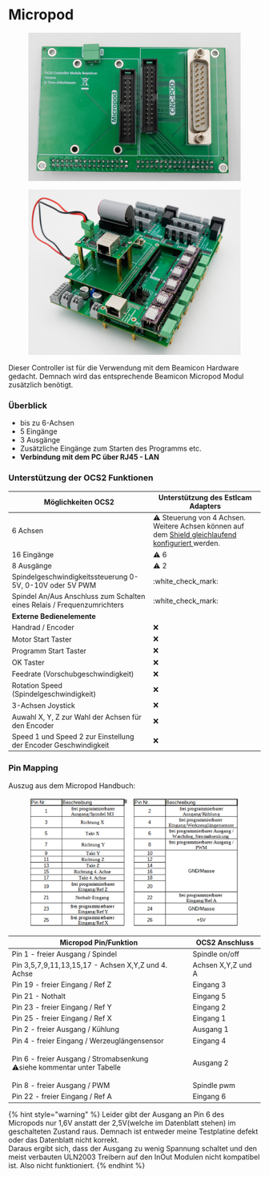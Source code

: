 # Micropod

<div>

<figure><img src="../../../../.gitbook/assets/controller beamicon-4-1200px.jpg" alt=""><figcaption></figcaption></figure>

 

<figure><img src="../../../../.gitbook/assets/controller beamicon-7-1200px.jpg" alt=""><figcaption></figcaption></figure>

</div>

Dieser Controller ist für die Verwendung mit dem Beamicon Hardware gedacht. Demnach wird das entsprechende Beamicon Micropod Modul zusätzlich benötigt.

### Überblick

* bis zu 6-Achsen
* 5 Eingänge
* 3 Ausgänge
* Zusätzliche Eingänge zum Starten des Programms etc.
* **Verbindung mit dem PC über RJ45 - LAN**

### Unterstützung der OCS2 Funktionen <a href="#unterstuetzung-des-ocs2-funktionen" id="unterstuetzung-des-ocs2-funktionen"></a>

| Möglichkeiten OCS2                                                      | Unterstützung des Estlcam Adapters                                                                                                                                     |
| ----------------------------------------------------------------------- | ---------------------------------------------------------------------------------------------------------------------------------------------------------------------- |
| 6 Achsen                                                                | :warning: Steuerung von 4 Achsen. Weitere Achsen können auf dem [Shield gleichlaufend konfiguriert ](../../mainboard/anschluesse-jumper.md#achsenkonfiguration)werden. |
| 16 Eingänge                                                             | :warning: 6                                                                                                                                                            |
| 8 Ausgänge                                                              | :warning: 2                                                                                                                                                            |
| Spindelgeschwindigkeitssteuerung 0-5V, 0-10V oder 5V PWM                | :white\_check\_mark:                                                                                                                                                   |
| Spindel An/Aus Anschluss zum Schalten eines Relais / Frequenzumrichters | :white\_check\_mark:                                                                                                                                                   |
| **Externe Bedienelemente**                                              |                                                                                                                                                                        |
| Handrad / Encoder                                                       | :x:                                                                                                                                                                    |
| Motor Start Taster                                                      | :x:                                                                                                                                                                    |
| Programm Start Taster                                                   | :x:                                                                                                                                                                    |
| OK Taster                                                               | :x:                                                                                                                                                                    |
| Feedrate (Vorschubgeschwindigkeit)                                      | :x:                                                                                                                                                                    |
| Rotation Speed (Spindelgeschwindigkeit)                                 | :x:                                                                                                                                                                    |
| 3-Achsen Joystick                                                       | :x:                                                                                                                                                                    |
| Auwahl X, Y, Z zur Wahl der Achsen für den Encoder                      | :x:                                                                                                                                                                    |
| Speed 1 und Speed 2 zur Einstellung der Encoder Geschwindigkeit         | :x:                                                                                                                                                                    |

### Pin Mapping <a href="#undefined" id="undefined"></a>

Auszug aus dem Micropod Handbuch:

<figure><img src="../../../../.gitbook/assets/micropod.png" alt=""><figcaption></figcaption></figure>

| Micropod Pin/Funktion                                                                                                                                 | OCS2 Anschluss     |
| ----------------------------------------------------------------------------------------------------------------------------------------------------- | ------------------ |
| Pin 1 - freier Ausgang / Spindel                                                                                                                      | Spindle on/off     |
| Pin 3,5,7,9,11,13,15,17 - Achsen X,Y,Z und 4. Achse                                                                                                   | Achsen X,Y,Z und A |
| Pin 19 - freier Eingang / Ref Z                                                                                                                       | Eingang 3          |
| Pin 21 - Nothalt                                                                                                                                      | Eingang 5          |
| Pin 23 - freier Eingang / Ref Y                                                                                                                       | Eingang 2          |
| Pin 25 - freier Eingang / Ref X                                                                                                                       | Eingang 1          |
| Pin 2 - freier Ausgang / Kühlung                                                                                                                      | Ausgang 1          |
| Pin 4 - freier Eingang / Werzeuglängensensor                                                                                                          | Eingang 4          |
| <p>Pin 6 - freier Ausgang / Stromabsenkung<br><span data-gb-custom-inline data-tag="emoji" data-code="26a0">⚠</span>siehe kommentar unter Tabelle</p> | Ausgang 2          |
| Pin 8 - freier Ausgang / PWM                                                                                                                          | Spindle pwm        |
| Pin 22 - freier Eingang / Ref A                                                                                                                       | Eingang 6          |

{% hint style="warning" %}
Leider gibt der Ausgang an Pin 6 des Micropods nur 1,6V anstatt der 2,5V(welche im Datenblatt stehen) im geschalteten Zustand raus. Demnach ist entweder meine Testplatine defekt  oder das Datenblatt nicht korrekt. \
Daraus ergibt sich, dass der Ausgang zu wenig Spannung schaltet und den meist verbauten ULN2003 Treibern auf den InOut Modulen nicht kompatibel ist. Also nicht funktioniert.
{% endhint %}
